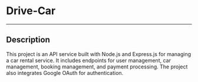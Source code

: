 # Drive-Car
------------
## Description
This project is an API service built with Node.js and Express.js for managing a car rental service. It includes endpoints for user management, car management, booking management, and payment processing. The project also integrates Google OAuth for authentication.
